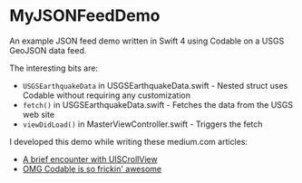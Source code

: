 # MyJSONFeedDemo
An example JSON feed demo written in Swift 4 using Codable on a USGS GeoJSON data feed.

The interesting bits are:
* `USGSEarthquakeData` in USGSEarthquakeData.swift - Nested struct uses Codable without requiring any customization
* `fetch()` in USGSEarthquakeData.swift - Fetches the data from the USGS web site
* `viewDidLoad()` in MasterViewController.swift - Triggers the fetch

I developed this demo while writing these medium.com articles:
* [A brief encounter with UISCrollView](https://medium.com/@mrlegowatch/a-brief-encounter-with-uiscrollview-bf8891613ba5)
* [OMG Codable is so frickin' awesome](https://medium.com/@mrlegowatch/omg-codable-is-so-frickin-awesome-bb9ff33139da)
